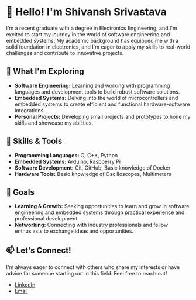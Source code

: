 # 👋 Hello! I'm Shivansh Srivastava

I'm a recent graduate with a degree in Electronics Engineering, and I'm excited to start my journey in the world of software engineering and embedded systems. My academic background has equipped me with a solid foundation in electronics, and I'm eager to apply my skills to real-world challenges and contribute to innovative projects.

## 🚀 What I'm Exploring

- **Software Engineering:** Learning and working with programming languages and development tools to build robust software solutions.
- **Embedded Systems:** Delving into the world of microcontrollers and embedded systems to create efficient and functional hardware-software integrations.
- **Personal Projects:** Developing small projects and prototypes to hone my skills and showcase my abilities.

## 🔧 Skills & Tools

- **Programming Languages:** C, C++, Python
- **Embedded Systems:** Arduino, Raspberry Pi
- **Software Development:** Git, GitHub, Basic knowledge of Docker
- **Hardware Tools:** Basic knowledge of Oscilloscopes, Multimeters

## 🌱 Goals

- **Learning & Growth:** Seeking opportunities to learn and grow in software engineering and embedded systems through practical experience and professional development.
- **Networking:** Connecting with industry professionals and fellow enthusiasts to exchange ideas and opportunities.

## 📫 Let's Connect!

I'm always eager to connect with others who share my interests or have advice for someone starting out in this field. Feel free to reach out!

- [LinkedIn](https://www.linkedin.com/in/shivansh-sr07/)
- [Email](mailto:shivanshsi0005@gmail.com)

